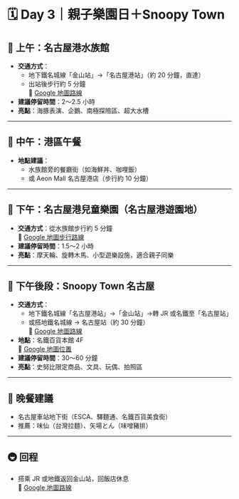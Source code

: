 
# 🗓 Day 3｜親子樂園日＋Snoopy Town

## 🐬 上午：名古屋港水族館
- **交通方式**：
  - 地下鐵名城線「金山站」→「名古屋港站」（約 20 分鐘，直達）
  - 出站後步行約 5 分鐘  
  🔗 [Google 地圖路線](https://www.google.com/maps/dir/金山駅,+日本愛知縣名古屋市中區/名古屋港水族館,+港町1丁目3,+名古屋市港區,+愛知縣,+日本)
- **建議停留時間**：2～2.5 小時
- **亮點**：海豚表演、企鵝、南極探險區、超大水槽

---

## 🎠 中午：港區午餐
- **地點建議**：
  - 水族館旁的餐廳街（如海鮮丼、咖哩飯）
  - 或 Aeon Mall 名古屋港店（步行約 10 分鐘）

---

## 🎡 下午：名古屋港兒童樂園（名古屋港遊園地）
- **交通方式**：從水族館步行約 5 分鐘  
  🔗 [Google 地圖步行路線](https://www.google.com/maps/dir/名古屋港水族館,+港町1丁目3,+名古屋市港區,+愛知縣,+日本/名古屋港シートレインランド,+日本,+〒455-0034+愛知県名古屋市港区西倉町1-51)
- **建議停留時間**：1.5～2 小時
- **亮點**：摩天輪、旋轉木馬、小型遊樂設施，適合親子同樂

---

## 🐶 下午後段：Snoopy Town 名古屋
- **交通方式**：
  - 地下鐵名城線「名古屋港站」→「金山站」→轉 JR 或名鐵至「名古屋站」
  - 或搭地鐵名城線 → 名古屋站（約 30 分鐘）  
  🔗 [Google 地圖路線](https://www.google.com/maps/dir/名古屋港駅,+日本愛知縣名古屋市港區/名古屋駅,+日本愛知縣名古屋市中村區)
- **地點**：名鐵百貨本館 4F  
  🔗 [Google 地圖位置](https://www.google.com/maps/place/Snoopy+Town+Shop+Nagoya/@35.170915,136.884137,17z)
- **建議停留時間**：30～60 分鐘
- **亮點**：史努比限定商品、文具、玩偶、拍照區

---

## 🍜 晚餐建議
- 名古屋車站地下街（ESCA、驛麵通、名鐵百貨美食街）
- 推薦：味仙（台灣拉麵）、矢場とん（味噌豬排）

---

## 🚇 回程
- 搭乘 JR 或地鐵返回金山站，回飯店休息  
  🔗 [Google 地圖路線](https://www.google.com/maps/dir/名古屋駅,+日本愛知縣名古屋市中村區/金山駅,+日本愛知縣名古屋市中區)
